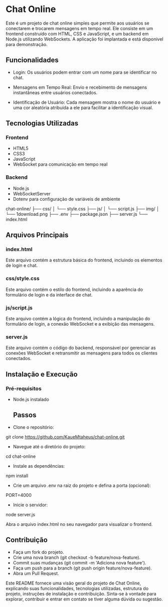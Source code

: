 # Chat Online

Este é um projeto de chat online simples que permite aos usuários se conectarem e trocarem mensagens em tempo real. Ele consiste em um frontend construído com HTML, CSS e JavaScript, e um backend em Node.js utilizando WebSockets. A aplicação foi implantada e está disponível para demonstração.

## Funcionalidades

- Login: Os usuários podem entrar com um nome para se identificar no chat.

- Mensagens em Tempo Real: Envio e recebimento de mensagens instantâneas entre usuários conectados.

- Identificação de Usuário: Cada mensagem mostra o nome do usuário e uma cor aleatória atribuída a ele para facilitar a identificação visual.

## Tecnologias Utilizadas
### Frontend
- HTML5
- CSS3
- JavaScript
- WebSocket para comunicação em tempo real

### Backend
- Node.js
- WebSocketServer
- Dotenv para configuração de variáveis de ambiente


chat-online/
├── css/
│   └── style.css
├── js/
│   └── script.js
├── img/
│   └── 1download.png
├── .env
├── package.json
├── server.js
└── index.html

## Arquivos Principais

### index.html
Este arquivo contém a estrutura básica do frontend, incluindo os elementos de login e chat.

### css/style.css
Este arquivo contém o estilo do frontend, incluindo a aparência do formulário de login e da interface de chat.

### js/script.js
Este arquivo contém a lógica do frontend, incluindo a manipulação do formulário de login, a conexão WebSocket e a exibição das mensagens.

### server.js
Este arquivo contém o código do backend, responsável por gerenciar as conexões WebSocket e retransmitir as mensagens para todos os clientes conectados.

## Instalação e Execução
### Pré-requisitos
- Node.js instalado

  ## Passos

- Clone o repositório:

 git clone https://github.com/KaueMtaheus/chat-online.git

- Navegue até o diretório do projeto:

 cd chat-online

- Instale as dependências:

 npm install

- Crie um arquivo .env na raiz do projeto e defina a porta (opcional):

 PORT=4000

- Inicie o servidor:

 node server.js

Abra o arquivo index.html no seu navegador para visualizar o frontend.

## Contribuição

- Faça um fork do projeto.
- Crie uma nova branch (git checkout -b feature/nova-feature).
- Commit suas mudanças (git commit -m 'Adiciona nova feature').
- Faça um push para a branch (git push origin feature/nova-feature).
- Abra um Pull Request.

Este README fornece uma visão geral do projeto de Chat Online, explicando suas funcionalidades, tecnologias utilizadas, estrutura do projeto, instruções de instalação e contribuição. Sinta-se à vontade para explorar, contribuir e entrar em contato se tiver alguma dúvida ou sugestão.
